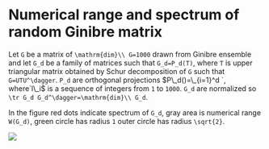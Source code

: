 # Numerical range and spectrum of random Ginibre matrix

Let `G` be a matrix of `\mathrm{dim}\\ G=1000` drawn from Ginibre
ensemble and let `G_d` be a family of matrices such that `G_d=P_d(T)`,
where `T` is upper triangular matrix obtained by Schur decomposition of
`G` such that `G=UTU^\dagger`. `P_d` are orthogonal projections
$P\_d()=\_{i=1}^d `, where`l\_i$ is a sequence of integers from `1` to
`1000`. `G_d` are normalized so `\tr G_d G_d^\dagger=\mathrm{dim}\\
G_d`.

In the figure red dots indicate spectrum of `G_d`, gray area is
numerical range `W(G_d)`, green circle has radius `1` outer circle has
radius `\sqrt{2}`.

![](/animations/animation-ginibre.gif)
